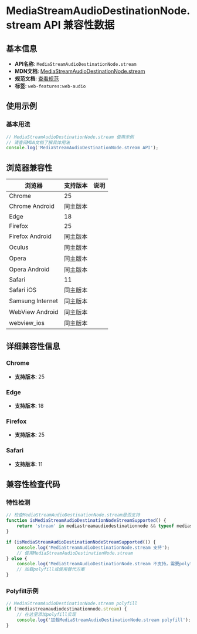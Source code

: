 # MediaStreamAudioDestinationNode.stream API 兼容性数据

## 基本信息

- **API名称**: `MediaStreamAudioDestinationNode.stream`
- **MDN文档**: [MediaStreamAudioDestinationNode.stream](https://developer.mozilla.org/docs/Web/API/MediaStreamAudioDestinationNode/stream)
- **规范文档**: [查看规范](https://webaudio.github.io/web-audio-api/#dom-mediastreamaudiodestinationnode-stream)
- **标签**: `web-features:web-audio`

## 使用示例

### 基本用法

```javascript
// MediaStreamAudioDestinationNode.stream 使用示例
// 请查阅MDN文档了解具体用法
console.log('MediaStreamAudioDestinationNode.stream API');
```

## 浏览器兼容性

| 浏览器 | 支持版本 | 说明 |
|--------|----------|------|
| Chrome | 25 |  |
| Chrome Android | 同主版本 |  |
| Edge | 18 |  |
| Firefox | 25 |  |
| Firefox Android | 同主版本 |  |
| Oculus | 同主版本 |  |
| Opera | 同主版本 |  |
| Opera Android | 同主版本 |  |
| Safari | 11 |  |
| Safari iOS | 同主版本 |  |
| Samsung Internet | 同主版本 |  |
| WebView Android | 同主版本 |  |
| webview_ios | 同主版本 |  |

## 详细兼容性信息

### Chrome

- **支持版本**: 25

### Edge

- **支持版本**: 18

### Firefox

- **支持版本**: 25

### Safari

- **支持版本**: 11

## 兼容性检查代码

### 特性检测

```javascript
// 检查MediaStreamAudioDestinationNode.stream是否支持
function isMediaStreamAudioDestinationNodeStreamSupported() {
    return 'stream' in mediastreamaudiodestinationnode && typeof mediastreamaudiodestinationnode.stream === 'function';
}

if (isMediaStreamAudioDestinationNodeStreamSupported()) {
    console.log('MediaStreamAudioDestinationNode.stream 支持');
    // 使用MediaStreamAudioDestinationNode.stream
} else {
    console.log('MediaStreamAudioDestinationNode.stream 不支持，需要polyfill');
    // 加载polyfill或使用替代方案
}
```

### Polyfill示例

```javascript
// MediaStreamAudioDestinationNode.stream polyfill
if (!mediastreamaudiodestinationnode.stream) {
    // 在这里添加polyfill实现
    console.log('加载MediaStreamAudioDestinationNode.stream polyfill');
}
```

